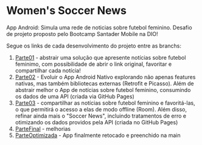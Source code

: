 # Women's Soccer News
App Android: Simula uma rede de noticias sobre futebol feminino. Desafio de projeto proposto pelo Bootcamp Santader Mobile na DIO!

Segue os links de cada desenvolvimento do projeto entre as branchs:
1. [Parte01](https://github.com/Jordan-moura/Women-s-Soccer-News/tree/Parte01) - abstrair uma solução que apresente notícias sobre futebol feminimo, com possibilidade de abrir o link original, favoritar e compartilhar cada notícia!
2. [Parte02](https://github.com/Jordan-moura/Women-s-Soccer-News/tree/Parte02) - Evoluir o App Android Nativo explorando não apenas features nativas, mas também bibliotecas externas (Retrofit e Picasso). Além de abstrair melhor o App de notícias sobre futebol feminino, consumindo os dados de uma API (criada via GitHub Pages)
3. [Parte03](https://github.com/Jordan-moura/Women-s-Soccer-News/tree/Parte03) - compartilhar as notícias sobre futebol feminino e favoritá-las, o que permitirá o acesso a elas de modo offline (Room). Além disso, refinar ainda mais o "Soccer News", incluindo tratamentos de erro e otimizando os dados providos pela API (criada no GitHub Pages)
4. [ParteFinal](https://github.com/Jordan-moura/Women-s-Soccer-News/tree/ParteFinal) - melhorias
5. [ParteOptimizada](https://github.com/Jordan-moura/Women-s-Soccer-News/tree/ParteOptimized) - App finalmente retocado e preenchido na main
